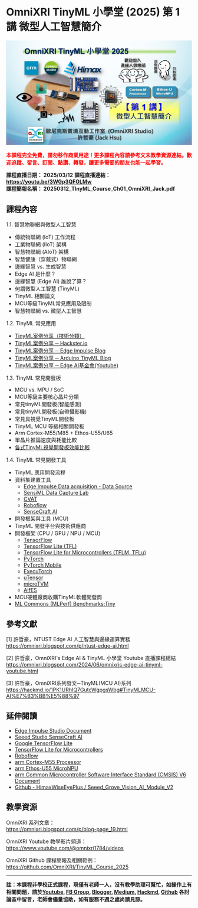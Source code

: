 # OmniXRI TinyML 小學堂 (2025)  第 1 講 微型人工智慧簡介

<img src="https://raw.githubusercontent.com/OmniXRI/TinyML_Course_2025/refs/heads/main/images/2025_TinyML%E5%B0%8F%E5%AD%B8%E5%A0%82%E8%AA%B2%E7%A8%8B%E7%9B%B4%E6%92%AD%E5%9C%96%E7%A4%BA_Ch1.JPG" alt="" width="640">  

<span style="color:#FF0000;">**本課程完全免費，請勿移作商業用途！更多課程內容請參考文末教學資源連結。歡迎追蹤、留言、訂閱、點讚、轉發，讓更多需要的朋友也能一起學習。**</span>

**課程直播日期： 2025/03/12**
**課程直播連結： https://youtu.be/3WGp3QFOLMw**  
**課程簡報名稱： 20250312_TInyML_Course_Ch01_OmniXRI_Jack.pdf**  

## 課程內容

1.1. 智慧物聯網與微型人工智慧  
* 傳統物聯網 (IoT) 工作流程  
* 工業物聯網 (IIoT) 架構  
* 智慧物聯網 (AIoT) 架構  
* 智慧健康（穿戴式）物聯網  
* 邊緣智慧 vs. 生成智慧  
* Edge AI 是什麼？  
* 邊緣智慧 (Edge AI) 誰說了算？  
* 何謂微型人工智慧 (TinyML)  
* TinyML 相關論文   
* MCU等級TinyML常見應用及限制  
* 智慧物聯網 vs. 微型人工智慧  

1.2. TinyML 常見應用  
* [TinyML案例分享（技術分類）](https://github.com/user-attachments/assets/9ae2f439-8c1d-40ed-999e-5e8aafdb4757)  
* [TinyML案例分享 ─ Hackster.io](https://www.hackster.io/search?q=tinyml&i=projects)  
* [TinyML案例分享 ─ Edge Impulse Blog](https://www.edgeimpulse.com/blog/)  
* [TinyML案例分享 ─ Arduino TinyML Blog](https://search.arduino.cc/search?tab=&q=tinyML)  
* [TinyML案例分享 ─ Edge AI基金會(Youtube)](https://www.youtube.com/@edgeaifoundation/videos)  

1.3. TinyML 常見開發板  
* MCU vs. MPU / SoC  
* MCU等級主要核心晶片分類  
* 常見tinyML開發板(智能感測)  
* 常見tinyML開發板(自帶攝影機)  
* 常見具視覺TinyML開發板  
* TinyML MCU 等級相關開發板  
* Arm Cortex-M55/M85 + Ethos-U55/U65  
* 單晶片推論速度與耗能比較  
* [各式TinyML視覺開發板效能比較](https://www.hackster.io/mjrobot/computer-vision-at-the-edge-with-grove-vision-ai-module-v2-0003c7)  

1.4. TinyML 常見開發工具  
* TinyML 應用開發流程  
* 資料集建置工具
    * [Edge Impulse Data acquisition - Data Source](https://docs.edgeimpulse.com/docs/edge-impulse-studio/data-acquisition/data-sources)  
    * [SensiML Data Capture Lab](https://sensiml.com/documentation/data-studio/data-collection-overview.html)  
    * [CVAT](https://www.cvat.ai/)  
    * [Roboflow](https://roboflow.com/)  
    * [SenseCraft AI](https://sensecraft.seeed.cc/ai/)  
* 開發框架與工具 (MCU)  
* TinyML 開發平台與技術供應商  
* 開發框架 (CPU / GPU / NPU / MCU)
    * [TensorFlow](https://www.tensorflow.org/?hl=zh-tw)  
    * [TensorFlow Lite (TFL)](https://www.tensorflow.org/lite/guide?hl=zh-tw)  
    * [TensorFlow Lite for Microcontrollers (TFLM, TFLu)](https://www.tensorflow.org/lite/microcontrollers?hl=zh-tw)  
    * [PyTorch](https://pytorch.org/)  
    * [PyTorch Mobile](https://pytorch.org/mobile/home/)  
    * [ExecuTorch](https://pytorch.org/executorch-overview)  
    * [uTensor](https://github.com/uTensor/uTensor)  
    * [microTVM](https://tvm.hyper.ai/docs/topic/microtvm/)
    * [AIfES](https://github.com/Fraunhofer-IMS/AIfES_for_Arduino)  
* MCU硬體廠商收購TinyML軟體開發商  
* [ML Commons (MLPerf) Benchmarks:Tiny](https://mlcommons.org/benchmarks/inference-tiny/)  

## 參考文獻

[1] 許哲豪，NTUST Edge AI 人工智慧與邊緣運算實務  
https://omnixri.blogspot.com/p/ntust-edge-ai.html  

[2] 許哲豪，OmniXRI's Edge AI & TinyML 小學堂 Youtube 直播課程總結  
https://omnixri.blogspot.com/2024/06/omnixris-edge-ai-tinyml-youtube.html  

[3] 許哲豪，OmniXRI系列發文─TinyML(MCU AI)系列  
https://hackmd.io/1PK1URhIQ7GutcWgpgsWbg#TinyMLMCU-AI%E7%B3%BB%E5%88%97  

## 延伸閱讀

* [Edge Impulse Studio Document](https://docs.edgeimpulse.com/docs)
* [Seeed Studio SenseCraft AI](https://sensecraft.seeed.cc/ai/)
* [Google TensorFlow Lite](https://www.tensorflow.org/lite/guide?hl=zh-tw)
* [TensorFlow Lite for Microcontrollers](https://www.tensorflow.org/lite/microcontrollers?hl=zh-tw)
* [Roboflow](https://roboflow.com/)
* [arm Cortex-M55 Processor](https://developer.arm.com/processors/cortex-m55)
* [arm Ethos-U55 MicroNPU](https://developer.arm.com/Processors/Ethos-U55)
* [arm Common Microcontroller Software Interface Standard (CMSIS) V6 Document](https://github.com/ARM-software/CMSIS_6)
* [Github - HimaxWiseEyePlus / Seeed_Grove_Vision_AI_Module_V2](https://github.com/HimaxWiseEyePlus/Seeed_Grove_Vision_AI_Module_V2)

## 教學資源

OmniXRI 系列文章：  
https://omnixri.blogspot.com/p/blog-page_19.html  

OmniXRI Youtube 教學影片頻道：  
https://www.youtube.com/@omnixri1784/videos  

OmniXRI Github 課程簡報及相關範例：  
https://github.com/OmniXRI/TinyML_Course_2025

---
**註：本課程非學校正式課程，現僅有老師一人，沒有教學助理可幫忙，如操作上有相關問題，請於[Youtube](https://www.youtube.com/@omnixri1784/featured), [FB Group](https://www.facebook.com/groups/edgeaitw), [Blogger](https://omnixri.blogspot.com/), [Medium](https://omnixri.medium.com/), [Hackmd](https://hackmd.io/@OmniXRI-Jack), [Github](https://github.com/OmniXRI) 各討論區中留言，老師會儘量協助，如有服務不週之處尚請見諒。**

